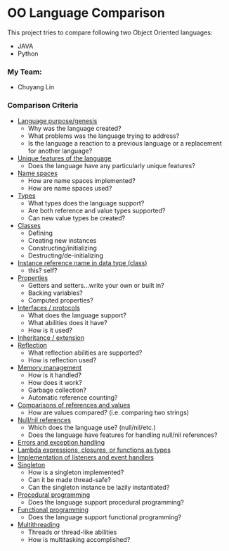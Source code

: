 # OO Language Comparison

This project tries to compare following two Object Oriented languages:

* JAVA
* Python

### My Team:

- Chuyang Lin

### Comparison Criteria

* [Language purpose/genesis](LanguagePurpos.md)
  * Why was the language created?
  * What problems was the language trying to address?
  * Is the language a reaction to a previous language or a replacement for another language?
* [Unique features of the language](UniqueFeature.md)
  * Does the language have any particularly unique features?
* [Name spaces](NameSpace.md)
  * How are name spaces implemented?
  * How are name spaces used?
* [Types](Type.md)
    * What types does the language support?
    * Are both reference and value types supported?
    * Can new value types be created?
* [Classes](Classes.md)
  * Defining
  * Creating new instances
  * Constructing/initializing
  * Destructing/de-initializing
* [Instance reference name in data type (class)](InstanceReference.md)
  * this?  self?
* [Properties](Property.md)
  * Getters and setters...write your own or built in?
  * Backing variables?
  * Computed properties?
* [Interfaces / protocols](Interface.md)
  * What does the language support?
  * What abilities does it have?
  * How is it used?
* [Inheritance / extension](Inheritance.md)
* [Reflection](Reflection.md)
  * What reflection abilities are supported?
  * How is reflection used?
* [Memory management](MemoryManagement.md)
  * How is it handled?
  * How does it work?
  * Garbage collection?
  * Automatic reference counting?
* [Comparisons of references and values](ComparisonOfReference.md)
  * How are values compared? (i.e. comparing two strings)
* [Null/nil references](Null.md)
  * Which does the language use? (null/nil/etc.)
  * Does the language have features for handling null/nil references?
* [Errors and exception handling](Error.md)
* [Lambda expressions, closures, or functions as types](FunctionalProgramming.md)
* [Implementation of listeners and event handlers](ImplementationOfLicense.md)
* [Singleton](Singleton.md)
  * How is a singleton implemented?
  * Can it be made thread-safe?
  * Can the singleton instance be lazily instantiated?
* [Procedural programming](ProceduralProgramming.md)
  * Does the language support procedural programming?
* [Functional programming](FunctionalProgramming.md)
  * Does the language support functional programming?
* [Multithreading](Multithreading.md)
  * Threads or thread-like abilities
  * How is multitasking accomplished?
